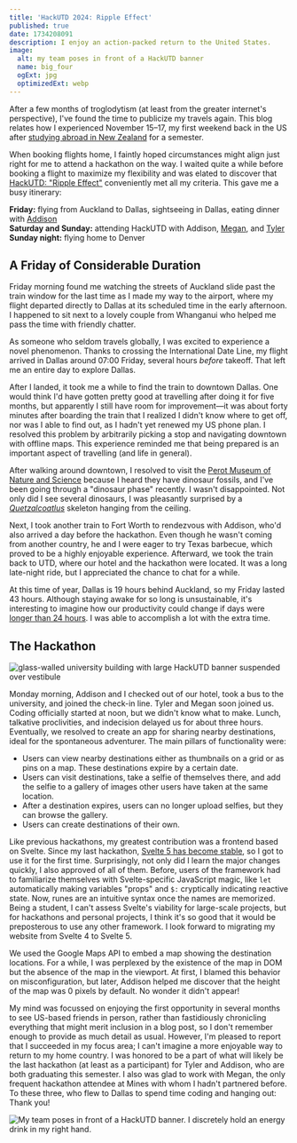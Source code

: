 ```yaml
---
title: 'HackUTD 2024: Ripple Effect'
published: true
date: 1734208091
description: I enjoy an action-packed return to the United States.
image:
  alt: my team poses in front of a HackUTD banner
  name: big_four
  ogExt: jpg
  optimizedExt: webp
---
```

After a few months of troglodytism (at least from the greater internet's
perspective), I've found the time to publicize my travels again. This blog
relates how I experienced November 15–17, my first weekend back in the US after
[studying abroad in New Zealand](/blog/nz0) for a semester.

When booking flights home, I faintly hoped circumstances might align just right
for me to attend a hackathon on the way. I waited quite a while before booking
a flight to maximize my flexibility and was elated to discover that [HackUTD:
"Ripple Effect"]() conveniently met all my criteria. This gave me a busy
itinerary:

**Friday:** flying from Auckland to Dallas, sightseeing in Dallas, eating
dinner with [Addison](https://tgrcode.com/)  
**Saturday and Sunday:** attending HackUTD with Addison,
[Megan](https://github.com/megankulshekar), and [Tyler](https://tbwright.dev)  
**Sunday night:** flying home to Denver  

## A Friday of Considerable Duration

Friday morning found me watching the streets of Auckland slide past the train
window for the last time as I made my way to the airport, where my flight
departed directly to Dallas at its scheduled time in the early afternoon. I
happened to sit next to a lovely couple from Whanganui who helped me pass the
time with friendly chatter.

As someone who seldom travels globally, I was excited to experience a novel
phenomenon. Thanks to crossing the International Date Line, my flight arrived
in Dallas around 07:00 Friday, several hours *before* takeoff. That left me an
entire day to explore Dallas.

After I landed, it took me a while to find the train to downtown Dallas. One
would think I'd have gotten pretty good at travelling after doing it for five
months, but apparently I still have room for improvement—it was about forty
minutes after boarding the train that I realized I didn't know where to get
off, nor was I able to find out, as I hadn't yet renewed my US phone plan. I
resolved this problem by arbitrarily picking a stop and navigating downtown
with offline maps. This experience reminded me that being prepared is an
important aspect of travelling (and life in general).

After walking around downtown, I resolved to visit the [Perot Museum of Nature
and Science](https://www.perotmuseum.org/) because I heard they have dinosaur
fossils, and I've been going through a "dinosaur phase" recently. I wasn't
disappointed. Not only did I see several dinosaurs, I was pleasantly surprised
by a [*Quetzalcoatlus*](https://en.wikipedia.org/wiki/Quetzalcoatlus) skeleton
hanging from the ceiling.

Next, I took another train to Fort Worth to rendezvous with Addison, who'd also
arrived a day before the hackathon. Even though he wasn't coming from another
country, he and I were eager to try Texas barbecue, which proved to be a highly
enjoyable experience. Afterward, we took the train back to UTD, where our hotel
and the hackathon were located. It was a long late-night ride, but I
appreciated the chance to chat for a while.

At this time of year, Dallas is 19 hours behind Auckland, so my Friday lasted
43 hours. Although staying awake for so long is unsustainable, it's interesting
to imagine how our productivity could change if days were [longer than 24
hours](https://xkcd.com/320). I was able to accomplish a lot with the extra
time.

## The Hackathon

![glass-walled university building with large HackUTD banner suspended over vestibule](waiting.webp "Waiting in line to check in.")

Monday morning, Addison and I checked out of our hotel, took a bus to the
university, and joined the check-in line. Tyler and Megan soon joined us.
Coding officially started at noon, but we didn't know what to make. Lunch,
talkative proclivities, and indecision delayed us for about three hours.
Eventually, we resolved to create an app for sharing nearby destinations, ideal
for the spontaneous adventurer. The main pillars of functionality were:
* Users can view nearby destinations either as thumbnails on a grid or as pins
on a map. These destinations expire by a certain date.
* Users can visit destinations, take a selfie of themselves there, and add the
selfie to a gallery of images other users have taken at the same location.
* After a destination expires, users can no longer upload selfies, but they can
browse the gallery.
* Users can create destinations of their own.

Like previous hackathons, my greatest contribution was a frontend based on
Svelte. Since my last hackathon, [Svelte&nbsp;5 has become
stable](https://svelte.dev/blog/svelte-5-is-alive), so I got to use it for the
first time. Surprisingly, not only did I learn the major changes quickly, I
also approved of all of them. Before, users of the framework had to familiarize
themselves with Svelte-specific JavaScript magic, like `let` automatically
making variables "props" and `$:` cryptically indicating reactive state. Now,
runes are an intuitive syntax once the names are memorized. Being a student, I
can't assess Svelte's viability for large-scale projects, but for hackathons
and personal projects, I think it's so good that it would be preposterous to
use any other framework. I look forward to migrating my website from
Svelte&nbsp;4 to Svelte&nbsp;5.

We used the Google Maps API to embed a map showing the destination locations.
For a while, I was perplexed by the existence of the map in DOM but the absence
of the map in the viewport. At first, I blamed this behavior on
misconfiguration, but later, Addison helped me discover that the height of the
map was 0&nbsp;pixels by default. No wonder it didn't appear!

My mind was focussed on enjoying the first opportunity in several months to see
US-based friends in person, rather than fastidiously chronicling everything
that might merit inclusion in a blog post, so I don't remember enough to
provide as much detail as usual. However, I'm pleased to report that I
succeeded in my focus area; I can't imagine a more enjoyable way to return to
my home country. I was honored to be a part of what will likely be the last
hackathon (at least as a participant) for Tyler and Addison, who are both
graduating this semester. I also was glad to work with Megan, the only frequent
hackathon attendee at Mines with whom I hadn't partnered before. To these
three, who flew to Dallas to spend time coding and hanging out: Thank you!

![My team poses in front of a HackUTD banner. I discretely hold an energy drink in my right hand.](big_four.webp "I definitely didn't forget to put my energy drink down before posing for this photo. From left to right: Megan, Tyler, me (Byron), and Addison.")
